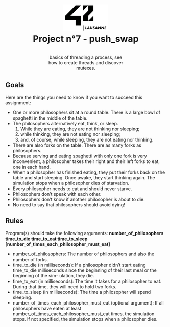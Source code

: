 <h1 align="center">
    <img alt="42Lausanne" title="42Lausanne" src="https://github.com/MarJC5/42/blob/main/42_logo.svg" width="140"> </br>
    Project n°7 - push_swap
    <h4 align="center" style="width: 50%; margin: 2rem auto; font-weight: normal;">
     basics of threading a process, see how to create threads and discover mutexes.
    </h4>
</h1>

## Goals

Here are the things you need to know if you want to succeed this assignment:

- One or more philosophers sit at a round table.
There is a large bowl of spaghetti in the middle of the table.
- The philosophers alternatively eat, think, or sleep.
    1. While they are eating, they are not thinking nor sleeping;
    2. while thinking, they are not eating nor sleeping;
    3. and, of course, while sleeping, they are not eating nor thinking.
- There are also forks on the table. There are as many forks as philosophers.
- Because serving and eating spaghetti with only one fork is very inconvenient, a
philosopher takes their right and their left forks to eat, one in each hand.
- When a philosopher has finished eating, they put their forks back on the table and
start sleeping. Once awake, they start thinking again. The simulation stops when
a philosopher dies of starvation.
- Every philosopher needs to eat and should never starve.
- Philosophers don’t speak with each other.
- Philosophers don’t know if another philosopher is about to die.
- No need to say that philosophers should avoid dying!

## Rules

Program(s) should take the following arguments: **number_of_philosophers time_to_die time_to_eat time_to_sleep [number_of_times_each_philosopher_must_eat]**

- number_of_philosophers: The number of philosophers and also the number
of forks.
- time_to_die (in milliseconds): If a philosopher didn’t start eating time_to_die
milliseconds since the beginning of their last meal or the beginning of the sim-
ulation, they die.
- time_to_eat (in milliseconds): The time it takes for a philosopher to eat.
During that time, they will need to hold two forks.
- time_to_sleep (in milliseconds): The time a philosopher will spend sleeping.
- number_of_times_each_philosopher_must_eat (optional argument): If all
philosophers have eaten at least number_of_times_each_philosopher_must_eat
times, the simulation stops. If not specified, the simulation stops when a
philosopher dies.
